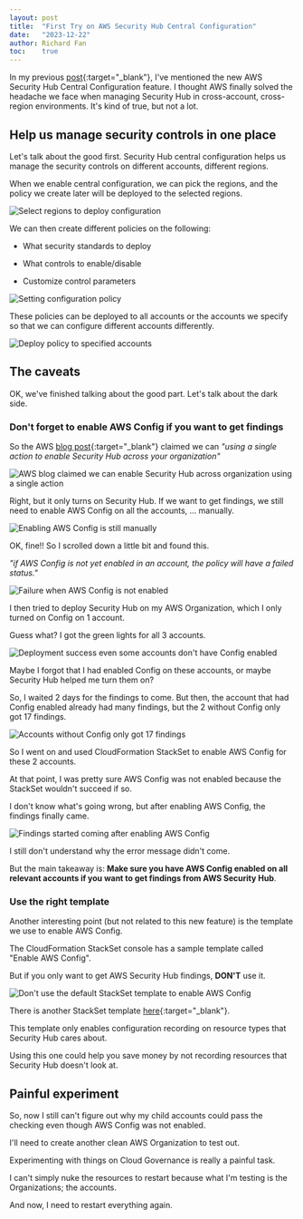 ```yaml
---
layout: post
title:  "First Try on AWS Security Hub Central Configuration"
date:   "2023-12-22"
author: Richard Fan
toc:    true
---
```


In my previous [post](/2023/12/07/my-thoughts-on-aws-reInvent-2023-announcements.html#aws-security-hub-central-configuration){:target="_blank"}, I've mentioned the new AWS Security Hub Central Configuration feature. I thought AWS finally solved the headache we face when managing Security Hub in cross-account, cross-region environments. It's kind of true, but not a lot.

## Help us manage security controls in one place

Let's talk about the good first. Security Hub central configuration helps us manage the security controls on different accounts, different regions.

When we enable central configuration, we can pick the regions, and the policy we create later will be deployed to the selected regions.

![Select regions to deploy configuration](/assets/images/b1693d52-aba7-47d0-903b-6b70c267d01e.png)

We can then create different policies on the following:

* What security standards to deploy

* What controls to enable/disable

* Customize control parameters

![Setting configuration policy](/assets/images/f4bd32ea-5255-412a-8f94-a19b695b9f73.png)

These policies can be deployed to all accounts or the accounts we specify so that we can configure different accounts differently.

![Deploy policy to specified accounts](/assets/images/8a7d7a12-5151-40e8-a59d-79142fc1dd44.png)

## The caveats

OK, we've finished talking about the good part. Let's talk about the dark side.

### Don't forget to enable AWS Config if you want to get findings

So the AWS [blog post](https://aws.amazon.com/blogs/security/introducing-new-central-configuration-capabilities-in-aws-security-hub/){:target="_blank"} claimed we can _"using a single action to enable Security Hub across your organization"_

![AWS blog claimed we can enable Security Hub across organization using a single action](/assets/images/8827cf83-ce12-4996-b611-f488cd699889.png)

Right, but it only turns on Security Hub. If we want to get findings, we still need to enable AWS Config on all the accounts, ... manually.

![Enabling AWS Config is still manually](/assets/images/2f5d6826-345d-4ef9-9ef1-c4c32d7fc1fc.png)

OK, fine!! So I scrolled down a little bit and found this.

_"if AWS Config is not yet enabled in an account, the policy will have a failed status."_

![Failure when AWS Config is not enabled](/assets/images/f2fbee64-e81f-486f-813b-9cded119c0da.png)

I then tried to deploy Security Hub on my AWS Organization, which I only turned on Config on 1 account.

Guess what? I got the green lights for all 3 accounts.

![Deployment success even some accounts don't have Config enabled](/assets/images/b2da5bbb-631e-4aa1-8ecd-b4dd2a858abc.png)

Maybe I forgot that I had enabled Config on these accounts, or maybe Security Hub helped me turn them on?

So, I waited 2 days for the findings to come. But then, the account that had Config enabled already had many findings, but the 2 without Config only got 17 findings.

![Accounts without Config only got 17 findings](/assets/images/3e828951-ecc2-49d9-b360-a690d3d86af4.png)

So I went on and used CloudFormation StackSet to enable AWS Config for these 2 accounts.

At that point, I was pretty sure AWS Config was not enabled because the StackSet wouldn't succeed if so.

I don't know what's going wrong, but after enabling AWS Config, the findings finally came.

![Findings started coming after enabling AWS Config](/assets/images/abaeb29b-0991-4dda-a43b-e59de511afe3.png)

I still don't understand why the error message didn't come.

But the main takeaway is: **Make sure you have AWS Config enabled on all relevant accounts if you want to get findings from AWS Security Hub**.

### Use the right template

Another interesting point (but not related to this new feature) is the template we use to enable AWS Config.

The CloudFormation StackSet console has a sample template called "Enable AWS Config".

But if you only want to get AWS Security Hub findings, **DON'T** use it.

![Don't use the default StackSet template to enable AWS Config](/assets/images/4278c5ad-012d-48c1-a1fc-5152ac73b7e5.png)

There is another StackSet template [here](https://github.com/aws-samples/aws-cfn-for-optimizing-aws-config-for-aws-security-hub/blob/main/AWS-Config-optimized-for-AWS-Security-Hub.yaml){:target="_blank"}.

This template only enables configuration recording on resource types that Security Hub cares about.

Using this one could help you save money by not recording resources that Security Hub doesn't look at.

## Painful experiment

So, now I still can't figure out why my child accounts could pass the checking even though AWS Config was not enabled.

I'll need to create another clean AWS Organization to test out.

Experimenting with things on Cloud Governance is really a painful task.

I can't simply nuke the resources to restart because what I'm testing is the Organizations; the accounts.

And now, I need to restart everything again.
